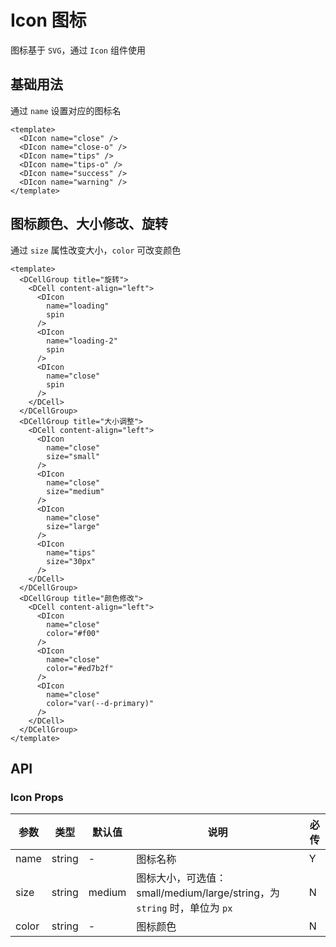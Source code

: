 # Icon 图标

图标基于 `SVG`，通过 `Icon` 组件使用

## 基础用法

通过 `name` 设置对应的图标名

```vue
<template>
  <DIcon name="close" />
  <DIcon name="close-o" />
  <DIcon name="tips" />
  <DIcon name="tips-o" />
  <DIcon name="success" />
  <DIcon name="warning" />
</template>
```

## 图标颜色、大小修改、旋转

通过 `size` 属性改变大小，`color` 可改变颜色

```vue
<template>
  <DCellGroup title="旋转">
    <DCell content-align="left">
      <DIcon
        name="loading"
        spin
      />
      <DIcon
        name="loading-2"
        spin
      />
      <DIcon
        name="close"
        spin
      />
    </DCell>
  </DCellGroup>
  <DCellGroup title="大小调整">
    <DCell content-align="left">
      <DIcon
        name="close"
        size="small"
      />
      <DIcon
        name="close"
        size="medium"
      />
      <DIcon
        name="close"
        size="large"
      />
      <DIcon
        name="tips"
        size="30px"
      />
    </DCell>
  </DCellGroup>
  <DCellGroup title="颜色修改">
    <DCell content-align="left">
      <DIcon
        name="close"
        color="#f00"
      />
      <DIcon
        name="close"
        color="#ed7b2f"
      />
      <DIcon
        name="close"
        color="var(--d-primary)"
      />
    </DCell>
  </DCellGroup>
</template>
```

## API

### Icon Props

| 参数  | 类型   | 默认值 | 说明                                                                     | 必传 |
| ----- | ------ | ------ | ------------------------------------------------------------------------ | ---- |
| name  | string | -      | 图标名称                                                                 | Y    |
| size  | string | medium | 图标大小，可选值：small/medium/large/string，为 `string` 时，单位为 `px` | N    |
| color | string | -      | 图标颜色                                                                 | N    |
